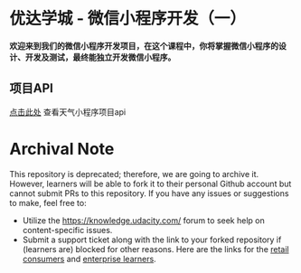 # 优达学城 - 微信小程序开发（一）
#### 欢迎来到我们的微信小程序开发项目，在这个课程中，你将掌握微信小程序的设计、开发及测试，最终能独立开发微信小程序。

## 项目API
[点击此处](https://github.com/udacity/cn-wechat-weather/blob/default-1-1/weather_api.md) 查看天气小程序项目api
 # Archival Note 
 This repository is deprecated; therefore, we are going to archive it. However, learners will be able to fork it to their personal Github account but cannot submit PRs to this repository. If you have any issues or suggestions to make, feel free to: 
- Utilize the https://knowledge.udacity.com/ forum to seek help on content-specific issues. 
- Submit a support ticket along with the link to your forked repository if (learners are) blocked for other reasons. Here are the links for the [retail consumers](https://udacity.zendesk.com/hc/en-us/requests/new) and [enterprise learners](https://udacityenterprise.zendesk.com/hc/en-us/requests/new?ticket_form_id=360000279131).
